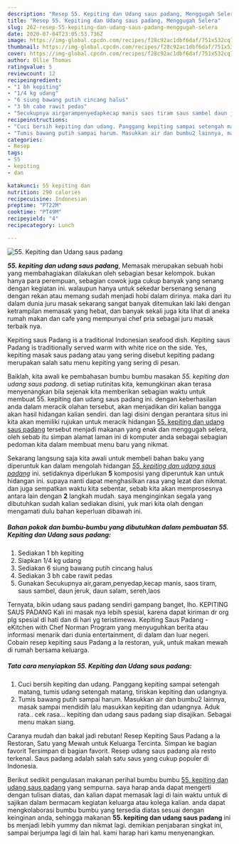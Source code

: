 ```yaml
---
description: "Resep 55. Kepiting dan Udang saus padang, Menggugah Selera"
title: "Resep 55. Kepiting dan Udang saus padang, Menggugah Selera"
slug: 262-resep-55-kepiting-dan-udang-saus-padang-menggugah-selera
date: 2020-07-04T23:05:53.736Z
image: https://img-global.cpcdn.com/recipes/f28c92ac1dbf6daf/751x532cq70/55-kepiting-dan-udang-saus-padang-foto-resep-utama.jpg
thumbnail: https://img-global.cpcdn.com/recipes/f28c92ac1dbf6daf/751x532cq70/55-kepiting-dan-udang-saus-padang-foto-resep-utama.jpg
cover: https://img-global.cpcdn.com/recipes/f28c92ac1dbf6daf/751x532cq70/55-kepiting-dan-udang-saus-padang-foto-resep-utama.jpg
author: Ollie Thomas
ratingvalue: 5
reviewcount: 12
recipeingredient:
- "1 bh kepiting"
- "1/4 kg udang"
- "6 siung bawang putih cincang halus"
- "3 bh cabe rawit pedas"
- "Secukupnya airgarampenyedapkecap manis saos tiram saus sambel daun jeruk daun salam serehlaos"
recipeinstructions:
- "Cuci bersih kepiting dan udang. Panggang kepiting sampai setengah matang, tumis udang setengah matang, tiriskan kepiting dan udangnya."
- "Tumis bawang putih sampai harum. Masukkan air dan bumbu2 lainnya, masak sampai mendidih lalu masukkan kepiting dan udangnya. Aduk rata.. cek rasa... kepiting dan udang saus padang siap disajikan. Sebagai menu makan siang."
categories:
- Resep
tags:
- 55
- kepiting
- dan

katakunci: 55 kepiting dan 
nutrition: 290 calories
recipecuisine: Indonesian
preptime: "PT22M"
cooktime: "PT49M"
recipeyield: "4"
recipecategory: Lunch

---
```



![55. Kepiting dan Udang saus padang](https://img-global.cpcdn.com/recipes/f28c92ac1dbf6daf/751x532cq70/55-kepiting-dan-udang-saus-padang-foto-resep-utama.jpg)

<b><i>55. kepiting dan udang saus padang</i></b>, Memasak merupakan sebuah hobi yang membahagiakan dilakukan oleh sebagian besar kelompok. bukan hanya para perempuan, sebagian cowok juga cukup banyak yang senang dengan kegiatan ini. walaupun hanya untuk sekedar bersenang senang dengan rekan atau memang sudah menjadi hobi dalam dirinya. maka dari itu dalam dunia juru masak sekarang sangat banyak ditemukan laki laki dengan ketrampilan memasak yang hebat, dan banyak sekali juga kita lihat di aneka rumah makan dan cafe yang mempunyai chef pria sebagai juru masak terbaik nya.

Kepiting saus Padang is a traditional Indonesian seafood dish. Kepiting saus Padang is traditionally served warm with white rice on the side. Yes, kepiting masak saus padang atau yang sering disebut kepiting padang merupakan salah satu menu kepiting yang sering di pesan.

Baiklah, kita awali ke pembahasan bumbu bumbu masakan <i>55. kepiting dan udang saus padang</i>. di setiap rutinitas kita, kemungkinan akan terasa menyenangkan bila sejenak kita memberikan sebagian waktu untuk membuat 55. kepiting dan udang saus padang ini. dengan keberhasilan anda dalam meracik olahan tersebut, akan menjadikan diri kalian bangga akan hasil hidangan kalian sendiri. dan lagi disini dengan perantara situs ini kita akan memiliki rujukan untuk meracik hidangan <u>55. kepiting dan udang saus padang</u> tersebut menjadi makanan yang enak dan menggugah selera, oleh sebab itu simpan alamat laman ini di komputer anda sebagai sebagian pedoman kita dalam membuat menu baru yang nikmat.


Sekarang langsung saja kita awali untuk membeli bahan baku yang diperuntuk kan dalam mengolah hidangan <u><i>55. kepiting dan udang saus padang</i></u> ini. setidaknya diperlukan <b>5</b> komposisi yang diperuntuk kan untuk hidangan ini. supaya nanti dapat menghasilkan rasa yang lezat dan nikmat. dan juga sempatkan waktu kita sebentar, sebab kita akan memprosesnya antara lain dengan <b>2</b> langkah mudah. saya menginginkan segala yang dibutuhkan sudah kalian sediakan disini, yuk mari kita olah dengan mengamati dulu bahan keperluan dibawah ini.

<!--inarticleads1-->

##### Bahan pokok dan bumbu-bumbu yang dibutuhkan dalam pembuatan 55. Kepiting dan Udang saus padang:

1. Sediakan 1 bh kepiting
1. Siapkan 1/4 kg udang
1. Sediakan 6 siung bawang putih cincang halus
1. Sediakan 3 bh cabe rawit pedas
1. Gunakan Secukupnya air,garam,penyedap,kecap manis, saos tiram, saus sambel, daun jeruk, daun salam, sereh,laos


Ternyata, bikin udang saus padang sendiri gampang banget, lho. KEPITING SAUS PADANG Kali ini masak nya lebih spesial, karena dapat kiriman dr org plg spesial di hati dan di hari yg teristimewa. Kepiting Saus Padang - eKitchen with Chef Norman Program yang menyuguhkan berita atau informasi menarik dari dunia entertainment, di dalam dan luar negeri. Cobain resep kepiting saus Padang a la restoran, yuk, untuk makan mewah di rumah bersama keluarga. 

<!--inarticleads2-->

##### Tata cara menyiapkan 55. Kepiting dan Udang saus padang:

1. Cuci bersih kepiting dan udang. Panggang kepiting sampai setengah matang, tumis udang setengah matang, tiriskan kepiting dan udangnya.
1. Tumis bawang putih sampai harum. Masukkan air dan bumbu2 lainnya, masak sampai mendidih lalu masukkan kepiting dan udangnya. Aduk rata.. cek rasa... kepiting dan udang saus padang siap disajikan. Sebagai menu makan siang.


Caranya mudah dan bakal jadi rebutan! Resep Kepiting Saus Padang a la Restoran, Satu yang Mewah untuk Keluarga Tercinta. Simpan ke bagian favorit Tersimpan di bagian favorit. Resep udang saus padang ala resto terkenal. Saus padang adalah salah satu saus yang cukup populer di Indonesia. 

Berikut sedikit pengulasan makanan perihal bumbu bumbu <u>55. kepiting dan udang saus padang</u> yang sempurna. saya harap anda dapat mengerti dengan tulisan diatas, dan kalian dapat memasak lagi di lain waktu untuk di sajikan dalam bermacam kegiatan keluarga atau kolega kalian. anda dapat mengkolaborasi bumbu bumbu yang tersedia diatas sesuai dengan keinginan anda, sehingga makanan <b>55. kepiting dan udang saus padang</b> ini bs menjadi lebih yummy dan nikmat lagi. demikian penjabaran singkat ini, sampai berjumpa lagi di lain hal. kami harap hari kamu menyenangkan.
